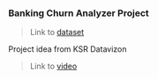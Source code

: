 ### Banking Churn Analyzer Project

> Link to [dataset](https://drive.google.com/drive/folders/1e94lj4c3N6cTmyYaPkHj-6ogpX7WZ-L4)

Project idea from KSR Datavizon

> Link to [video](https://www.youtube.com/watch?v=aXNhtcQ4nEU&list=PL2FK4C2mwjq26w86K9HBKlDUQSxHrSbke&index=9)
